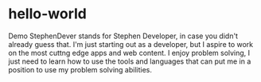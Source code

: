 # hello-world
Demo
StephenDever stands for Stephen Developer, in case you didn't already guess that. I'm just starting out as a developer, but I aspire to work on the most cuttng edge apps and web content. I enjoy problem solving, I just need to learn how to use the tools and languages that can put me in a position to use my problem solving abilities.
